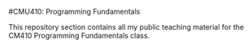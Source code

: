#CMU410: Programming Fundamentals

This repository section contains all my public teaching material for the CM410 Programming Fundamentals class.
